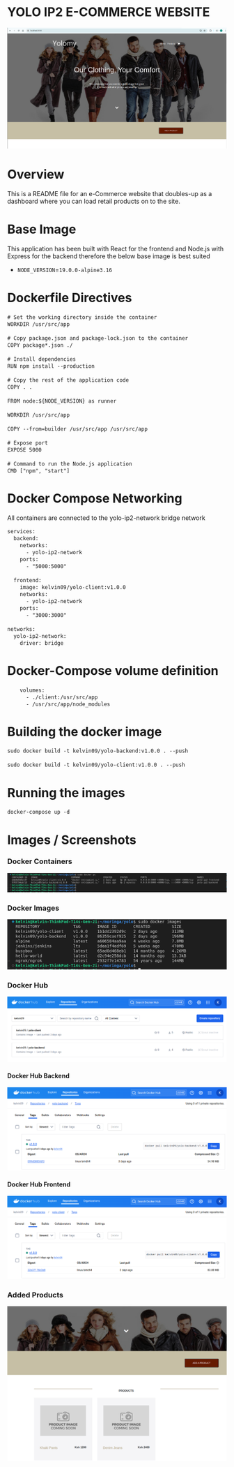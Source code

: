 # YOLO IP2 E-COMMERCE WEBSITE
![image](/images/yolo_website.png)

# Overview
This is a README file for an e-Commerce website that doubles-up as a dashboard where you can load retail products on to the site.


# Base Image
This application has been built with React for the frontend and Node.js with Express for the backend therefore the below base image is best suited

+ `NODE_VERSION`=`19.0.0-alpine3.16`


# Dockerfile Directives
```
# Set the working directory inside the container
WORKDIR /usr/src/app

# Copy package.json and package-lock.json to the container
COPY package*.json ./

# Install dependencies
RUN npm install --production

# Copy the rest of the application code
COPY . .

FROM node:${NODE_VERSION} as runner

WORKDIR /usr/src/app

COPY --from=builder /usr/src/app /usr/src/app

# Expose port
EXPOSE 5000

# Command to run the Node.js application
CMD ["npm", "start"]

```

# Docker Compose Networking
All containers are connected to the yolo-ip2-network bridge network
```
services:
  backend:
    networks:
      - yolo-ip2-network
    ports:
      - "5000:5000"

  frontend:
    image: kelvin09/yolo-client:v1.0.0
    networks:
      - yolo-ip2-network  
    ports:
      - "3000:3000"

networks:
  yolo-ip2-network:
    driver: bridge
```

# Docker-Compose volume definition 
```
    volumes:
      - ./client:/usr/src/app
      - /usr/src/app/node_modules
```

# Building the docker image
```
sudo docker build -t kelvin09/yolo-backend:v1.0.0 . --push

sudo docker build -t kelvin09/yolo-client:v1.0.0 . --push
```

# Running the images
```
docker-compose up -d
```

#   Images / Screenshots

### Docker Containers
![image](/images/docker_containers.png)

### Docker Images
![image](/images/docker_images.png)

### Docker Hub
![image](/images/dockerhub.png)

#### Docker Hub Backend
![image](/images/docker_hub_backend.png)

#### Docker Hub Frontend
![image](/images/docker_hub_client.png)

### Added Products
![image](/images/products.png)







